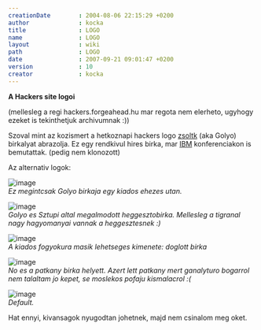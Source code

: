 ```yaml
---
creationDate        : 2004-08-06 22:15:29 +0200 
author              : kocka 
title               : LOGO 
name                : LOGO 
layout              : wiki 
path                : LOGO 
date                : 2007-09-21 09:01:47 +0200 
version             : 10 
creator             : kocka 
---
```

__A Hackers site logoi__

(mellesleg a regi hackers.forgeahead.hu mar regota nem elerheto, ugyhogy ezeket is tekinthetjuk archivumnak :))

Szoval mint az kozismert a hetkoznapi hackers logo [zsoltk](zsoltk.html) (aka Golyo) birkalyat abrazolja. Ez egy rendkivul hires birka, mar [IBM](IBM.html) konferenciakon is bemutattak. (pedig nem klonozott)

Az alternativ logok:

![image](http://jhacks.anzix.net/space/LOGO/hackers-logo-alultaplalt.png)<br/>
_Ez megintcsak Golyo birkaja egy kiados ehezes utan._

![image](http://jhacks.anzix.net/space/start/2004-07-26/3/hackers-logo-heggeszto.png)<br/>
_Golyo es Sztupi altal megalmodott heggesztobirka. Mellesleg a tigranal nagy hagyomanyai vannak a heggesztesnek :)_

![image](http://jhacks.anzix.net/space/start/2004-07-26/3/hackers-logo-doglottbirka.png)<br/>
_A kiados fogyokura masik lehetseges kimenete: doglott birka_

![image](http://jhacks.anzix.net/space/start/2004-07-26/3/hackers-logo-patkany.png)<br/>
_No es a patkany birka helyett. Azert lett patkany mert ganalyturo bogarrol nem talaltam jo kepet, se moslekos pofaju kismalacrol :(_

![image](http://jhacks.anzix.net/space/LOGO/hackers-logo.png)<br/>
_Default._


Hat ennyi, kivansagok nyugodtan johetnek, majd nem csinalom meg oket.
